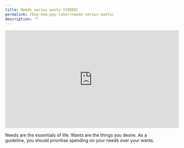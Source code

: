 ```yaml
---
title: Needs versus wants (VIDEO)
permalink: /buy-now-pay-later/needs-versus-wants/
description: ""
---
```

<div class="bp-youtube"><iframe allowfullscreen="" allow="accelerometer; autoplay; clipboard-write; encrypted-media; gyroscope; picture-in-picture; web-share" frameborder="0" title="YouTube video player" src="https://www.youtube.com/embed/OmzRi54QQ1w" height="315" width="560"></iframe></div>
        
Needs are the essentials of life. Wants are the things you desire. As a guideline, you should prioritise spending on your needs over your wants.